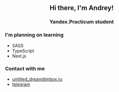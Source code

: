 <h2 align='center'> Hi there, I'm Andrey! </h2>
<h3 align='center'> Yandex.Practicum student </h3>

### I'm planning on learning
- SASS
- TypeScript
- Next.js

### Contact with me
- [untitled_dream@inbox.ru](mailto:untitled_dream@inbox.ru)
- [telegram](https://t.me/untitled_dream)
